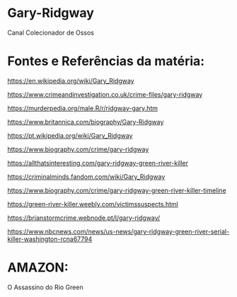 # Gary-Ridgway
Canal Colecionador de Ossos

# Fontes e Referências da matéria:

https://en.wikipedia.org/wiki/Gary_Ridgway

https://www.crimeandinvestigation.co.uk/crime-files/gary-ridgway

https://murderpedia.org/male.R/r/ridgway-gary.htm

https://www.britannica.com/biography/Gary-Ridgway

https://pt.wikipedia.org/wiki/Gary_Ridgway

https://www.biography.com/crime/gary-ridgway

https://allthatsinteresting.com/gary-ridgway-green-river-killer

https://criminalminds.fandom.com/wiki/Gary_Ridgway

https://www.biography.com/crime/gary-ridgway-green-river-killer-timeline

https://green-river-killer.weebly.com/victimssuspects.html

https://brianstormcrime.webnode.pt/l/gary-ridgway/

https://www.nbcnews.com/news/us-news/gary-ridgway-green-river-serial-killer-washington-rcna67794



# AMAZON:

O Assassino do Rio Green
